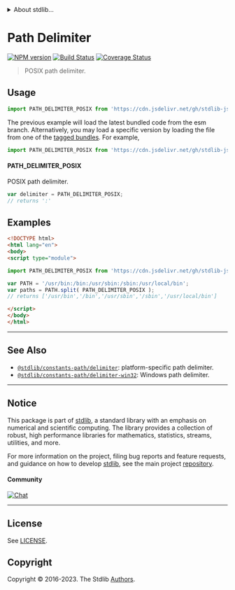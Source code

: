 <!--

@license Apache-2.0

Copyright (c) 2018 The Stdlib Authors.

Licensed under the Apache License, Version 2.0 (the "License");
you may not use this file except in compliance with the License.
You may obtain a copy of the License at

   http://www.apache.org/licenses/LICENSE-2.0

Unless required by applicable law or agreed to in writing, software
distributed under the License is distributed on an "AS IS" BASIS,
WITHOUT WARRANTIES OR CONDITIONS OF ANY KIND, either express or implied.
See the License for the specific language governing permissions and
limitations under the License.

-->


<details>
  <summary>
    About stdlib...
  </summary>
  <p>We believe in a future in which the web is a preferred environment for numerical computation. To help realize this future, we've built stdlib. stdlib is a standard library, with an emphasis on numerical and scientific computation, written in JavaScript (and C) for execution in browsers and in Node.js.</p>
  <p>The library is fully decomposable, being architected in such a way that you can swap out and mix and match APIs and functionality to cater to your exact preferences and use cases.</p>
  <p>When you use stdlib, you can be absolutely certain that you are using the most thorough, rigorous, well-written, studied, documented, tested, measured, and high-quality code out there.</p>
  <p>To join us in bringing numerical computing to the web, get started by checking us out on <a href="https://github.com/stdlib-js/stdlib">GitHub</a>, and please consider <a href="https://opencollective.com/stdlib">financially supporting stdlib</a>. We greatly appreciate your continued support!</p>
</details>

# Path Delimiter

[![NPM version][npm-image]][npm-url] [![Build Status][test-image]][test-url] [![Coverage Status][coverage-image]][coverage-url] <!-- [![dependencies][dependencies-image]][dependencies-url] -->

> POSIX path delimiter.



<section class="usage">

## Usage

```javascript
import PATH_DELIMITER_POSIX from 'https://cdn.jsdelivr.net/gh/stdlib-js/constants-path-delimiter-posix@esm/index.mjs';
```
The previous example will load the latest bundled code from the esm branch. Alternatively, you may load a specific version by loading the file from one of the [tagged bundles](https://github.com/stdlib-js/constants-path-delimiter-posix/tags). For example,

```javascript
import PATH_DELIMITER_POSIX from 'https://cdn.jsdelivr.net/gh/stdlib-js/constants-path-delimiter-posix@v0.1.0-esm/index.mjs';
```

#### PATH_DELIMITER_POSIX

POSIX path delimiter.

```javascript
var delimiter = PATH_DELIMITER_POSIX;
// returns ':'
```

</section>

<!-- /.usage -->

<section class="examples">

## Examples

<!-- eslint no-undef: "error" -->

```html
<!DOCTYPE html>
<html lang="en">
<body>
<script type="module">

import PATH_DELIMITER_POSIX from 'https://cdn.jsdelivr.net/gh/stdlib-js/constants-path-delimiter-posix@esm/index.mjs';

var PATH = '/usr/bin:/bin:/usr/sbin:/sbin:/usr/local/bin';
var paths = PATH.split( PATH_DELIMITER_POSIX );
// returns ['/usr/bin','/bin','/usr/sbin','/sbin','/usr/local/bin']

</script>
</body>
</html>
```

</section>

<!-- /.examples -->

<!-- Section for related `stdlib` packages. Do not manually edit this section, as it is automatically populated. -->

<section class="related">

* * *

## See Also

-   <span class="package-name">[`@stdlib/constants-path/delimiter`][@stdlib/constants/path/delimiter]</span><span class="delimiter">: </span><span class="description">platform-specific path delimiter.</span>
-   <span class="package-name">[`@stdlib/constants-path/delimiter-win32`][@stdlib/constants/path/delimiter-win32]</span><span class="delimiter">: </span><span class="description">Windows path delimiter.</span>

</section>

<!-- /.related -->

<!-- Section for all links. Make sure to keep an empty line after the `section` element and another before the `/section` close. -->


<section class="main-repo" >

* * *

## Notice

This package is part of [stdlib][stdlib], a standard library with an emphasis on numerical and scientific computing. The library provides a collection of robust, high performance libraries for mathematics, statistics, streams, utilities, and more.

For more information on the project, filing bug reports and feature requests, and guidance on how to develop [stdlib][stdlib], see the main project [repository][stdlib].

#### Community

[![Chat][chat-image]][chat-url]

---

## License

See [LICENSE][stdlib-license].


## Copyright

Copyright &copy; 2016-2023. The Stdlib [Authors][stdlib-authors].

</section>

<!-- /.stdlib -->

<!-- Section for all links. Make sure to keep an empty line after the `section` element and another before the `/section` close. -->

<section class="links">

[npm-image]: http://img.shields.io/npm/v/@stdlib/constants-path-delimiter-posix.svg
[npm-url]: https://npmjs.org/package/@stdlib/constants-path-delimiter-posix

[test-image]: https://github.com/stdlib-js/constants-path-delimiter-posix/actions/workflows/test.yml/badge.svg?branch=v0.1.0
[test-url]: https://github.com/stdlib-js/constants-path-delimiter-posix/actions/workflows/test.yml?query=branch:v0.1.0

[coverage-image]: https://img.shields.io/codecov/c/github/stdlib-js/constants-path-delimiter-posix/main.svg
[coverage-url]: https://codecov.io/github/stdlib-js/constants-path-delimiter-posix?branch=main

<!--

[dependencies-image]: https://img.shields.io/david/stdlib-js/constants-path-delimiter-posix.svg
[dependencies-url]: https://david-dm.org/stdlib-js/constants-path-delimiter-posix/main

-->

[chat-image]: https://img.shields.io/gitter/room/stdlib-js/stdlib.svg
[chat-url]: https://app.gitter.im/#/room/#stdlib-js_stdlib:gitter.im

[stdlib]: https://github.com/stdlib-js/stdlib

[stdlib-authors]: https://github.com/stdlib-js/stdlib/graphs/contributors

[umd]: https://github.com/umdjs/umd
[es-module]: https://developer.mozilla.org/en-US/docs/Web/JavaScript/Guide/Modules

[deno-url]: https://github.com/stdlib-js/constants-path-delimiter-posix/tree/deno
[umd-url]: https://github.com/stdlib-js/constants-path-delimiter-posix/tree/umd
[esm-url]: https://github.com/stdlib-js/constants-path-delimiter-posix/tree/esm
[branches-url]: https://github.com/stdlib-js/constants-path-delimiter-posix/blob/main/branches.md

[stdlib-license]: https://raw.githubusercontent.com/stdlib-js/constants-path-delimiter-posix/main/LICENSE

<!-- <related-links> -->

[@stdlib/constants/path/delimiter]: https://github.com/stdlib-js/constants-path-delimiter/tree/esm

[@stdlib/constants/path/delimiter-win32]: https://github.com/stdlib-js/constants-path-delimiter-win32/tree/esm

<!-- </related-links> -->

</section>

<!-- /.links -->
